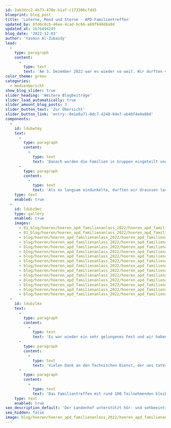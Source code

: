 ```yaml
---
id: 2ab3dcc2-4b73-470e-b1af-c173306cfd45
blueprint: blog_post
title: 'Laterne, Mond und Sterne - APD-Familientreffen'
updated_by: 8fd6c8cb-46ee-4cad-bc66-a69f940d8a9d
updated_at: 1676494245
blog_date: '2022-12-03'
author: 'Yasmin Al-Zubaidy'
lead:
  -
    type: paragraph
    content:
      -
        type: text
        text: 'Am 3. Dezember 2022 war es wieder so weit. Wir durften viele Familien voller Vorfreude am Landenhof begrüssen. Zur Einstimmung und Begrüssung gab es ein kleines Konzert der «APD-Band» - wer genau hinhörte, erhielt einige Hinweise zum bevorstehenden Programm.'
color_theme: green
categories:
  - medienbericht
show_blog_slider: true
slider_heading: 'Weitere Blogbeiträge'
slider_load_automatically: true
slider_amount_blog_posts: 3
slider_button_text: 'Zur Übersicht'
slider_button_link: 'entry::8e1e8a71-0dc7-4248-84e7-ab40f4e0a88d'
components:
  -
    id: ldubwtmy
    text:
      -
        type: paragraph
        content:
          -
            type: text
            text: 'Danach wurden die Familien in Gruppen eingeteilt und von den Landenhof-Praktikantinnen zu den verschiedenen Angeboten begleitet: In der Bastelecke wurden fleissig Laternen und Sterne gebastelt, in der Turnhalle konnten sich Gross und Klein an verschiedene Challenges wagen, im Pavillon gab es ein Theater für alle Sinne und in der Cafeteria wurden Spiele gespielt und dazu leckere Guetzli gegessen. Für «Chrabblers», für kleine und grössere Kinder und für die Erwachsenen - es gab für alle etwas Spannendes zu sehen und zu erleben. '
      -
        type: paragraph
        content:
          -
            type: text
            text: 'Als es langsam eindunkelte, durften wir draussen leckere Sandwiches, warmen Punsch und süsse Lebkuchen von unserem grossartigen Küchenteam geniessen und uns in der Nähe der Feuerschale aufwärmen.'
    type: text
    enabled: true
  -
    id: ldubz9ec
    type: gallery
    enabled: true
    images:
      - 01_blog/hoeren/hoeren_apd_familienanlass_2022/hoeren_apd_familienanlass_2022-06.JPG
      - 01_blog/hoeren/hoeren_apd_familienanlass_2022/hoeren_apd_familienanlass_2022-07.JPG
      - blog/hoeren/hoeren_apd_familienanlass_2022/hoeren_apd_familienanlass_2022-08.JPG
      - blog/hoeren/hoeren_apd_familienanlass_2022/hoeren_apd_familienanlass_2022-09.JPG
      - blog/hoeren/hoeren_apd_familienanlass_2022/hoeren_apd_familienanlass_2022-10.JPG
      - blog/hoeren/hoeren_apd_familienanlass_2022/hoeren_apd_familienanlass_2022-11.JPG
      - blog/hoeren/hoeren_apd_familienanlass_2022/hoeren_apd_familienanlass_2022-12.JPG
      - blog/hoeren/hoeren_apd_familienanlass_2022/hoeren_apd_familienanlass_2022-13.JPG
      - blog/hoeren/hoeren_apd_familienanlass_2022/hoeren_apd_familienanlass_2022-14.JPG
      - blog/hoeren/hoeren_apd_familienanlass_2022/hoeren_apd_familienanlass_2022-15.JPG
      - blog/hoeren/hoeren_apd_familienanlass_2022/hoeren_apd_familienanlass_2022-16.JPG
      - blog/hoeren/hoeren_apd_familienanlass_2022/hoeren_apd_familienanlass_2022-17.JPG
      - blog/hoeren/hoeren_apd_familienanlass_2022/hoeren_apd_familienanlass_2022-18.JPG
      - blog/hoeren/hoeren_apd_familienanlass_2022/hoeren_apd_familienanlass_2022-19.JPG
      - blog/hoeren/hoeren_apd_familienanlass_2022/hoeren_apd_familienanlass_2022-20.JPG
  -
    id: ldubzlmx
    text:
      -
        type: paragraph
        content:
          -
            type: text
            text: 'Es war wieder ein sehr gelungenes Fest und wir haben uns riesig gefreut, dass so viele Familien den Weg an den Landenhof auf sich genommen haben. '
      -
        type: paragraph
        content:
          -
            type: text
            text: 'Vielen Dank an den Technischen Dienst, der uns tatkräftig beim Auf- und Abbau unterstützt hat. Auch ein herzliches «Merci» unseren Landenhof-Praktikantinnen, welche die Familien den Nachmittag hindurch begleitet haben und uns damit eine grosse Hilfe waren. '
      -
        type: paragraph
        content:
          -
            type: text
            text: 'Das Familientreffen mit rund 100 Teilnehmenden bleibt in unvergesslicher Erinnerung!'
    type: text
    enabled: true
seo_description_default: 'Der Landenhof unterstützt hör- und sehbeeinträchtigte Kinder & Jugendliche in ihrem selbstbestimmten Leben durch Förderung ihrer Fähigkeiten & Entwicklung'
seo_hidden: false
image: blog/hoeren/hoeren_apd_familienanlass_2022/hoeren_apd_familienanlass_2022-front.JPG
---
```


